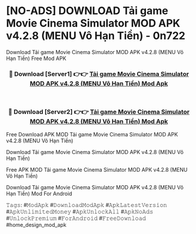 # [NO-ADS] DOWNLOAD Tải game Movie Cinema Simulator MOD APK v4.2.8 (MENU Vô Hạn Tiền) - 0n722
Download Tải game Movie Cinema Simulator MOD APK v4.2.8 (MENU Vô Hạn Tiền) Free Mod APK

<div align="center">
<h3>🔴 Download [Server1] 👉👉 <a href="https://apk-comot.site?title=Tải_game_Movie_Cinema_Simulator_MOD_APK_v4.2.8_(MENU_Vô_Hạn_Tiền)">Tải game Movie Cinema Simulator MOD APK v4.2.8 (MENU Vô Hạn Tiền) Mod Apk</a></h3><br>

<h3>🔴 Download [Server2] 👉👉 <a href="https://apk-comot.site?title=Tải_game_Movie_Cinema_Simulator_MOD_APK_v4.2.8_(MENU_Vô_Hạn_Tiền)">Tải game Movie Cinema Simulator MOD APK v4.2.8 (MENU Vô Hạn Tiền) Mod Apk</a></h3>
</div>


Free Download APK MOD Tải game Movie Cinema Simulator MOD APK v4.2.8 (MENU Vô Hạn Tiền)

Download Tải game Movie Cinema Simulator MOD APK v4.2.8 (MENU Vô Hạn Tiền) 

Free APK MOD Tải game Movie Cinema Simulator MOD APK v4.2.8 (MENU Vô Hạn Tiền) 

Download Tải game Movie Cinema Simulator MOD APK v4.2.8 (MENU Vô Hạn Tiền) Mod For Android

𝚃𝚊𝚐𝚜: #𝙼𝚘𝚍𝙰𝚙𝚔 #𝙳𝚘𝚠𝚗𝚕𝚘𝚊𝚍𝙼𝚘𝚍𝙰𝚙𝚔 #𝙰𝚙𝚔𝙻𝚊𝚝𝚎𝚜𝚝𝚅𝚎𝚛𝚜𝚒𝚘𝚗 #𝙰𝚙𝚔𝚄𝚗𝚕𝚒𝚖𝚒𝚝𝚎𝚍𝙼𝚘𝚗𝚎𝚢 #𝙰𝚙𝚔𝚄𝚗𝚕𝚘𝚌𝚔𝙰𝚕𝚕 #𝙰𝚙𝚔𝙽𝚘𝙰𝚍𝚜 #𝚄𝚗𝚕𝚘𝚌𝚔𝙿𝚛𝚎𝚖𝚒𝚞𝚖 #𝙵𝚘𝚛𝙰𝚗𝚍𝚛𝚘𝚒𝚍 #𝙵𝚛𝚎𝚎𝙳𝚘𝚠𝚗𝚕𝚘𝚊𝚍 #home_design_mod_apk